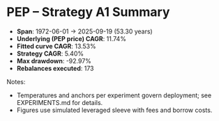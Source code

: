 # PEP – Strategy A1 Summary

- **Span**: 1972-06-01 → 2025-09-19 (53.30 years)
- **Underlying (PEP price) CAGR**: 11.74%
- **Fitted curve CAGR**: 13.53%
- **Strategy CAGR**: 5.40%
- **Max drawdown**: -92.97%
- **Rebalances executed**: 173

Notes:

- Temperatures and anchors per experiment govern deployment; see EXPERIMENTS.md for details.
- Figures use simulated leveraged sleeve with fees and borrow costs.
